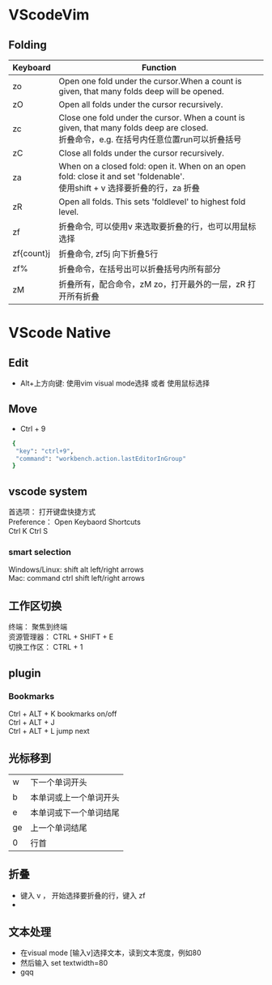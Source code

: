 # VScodeVim
## Folding
| Keyboard   | Function                                                     |
| ---------- | ------------------------------------------------------------ |
| zo         | Open one fold under the cursor.When a count is given, that many folds deep will be opened. |
| zO         | Open all folds under the cursor recursively.                 |
| zc         | Close one fold under the cursor. When a count is given, that many folds deep are closed.<br />折叠命令，e.g. 在括号内任意位置run可以折叠括号 |
| zC         | Close all folds under the cursor recursively.                |
| za         | When on a closed fold: open it. When on an open fold: close it and set 'foldenable'.<br />使用shift + v 选择要折叠的行，za 折叠 |
| zR         | Open all folds. This sets 'foldlevel' to highest fold level. |
| zf         | 折叠命令, 可以使用v 来选取要折叠的行，也可以用鼠标选择       |
| zf{count}j | 折叠命令, zf5j 向下折叠5行                                   |
| zf%        | 折叠命令，在括号出可以折叠括号内所有部分                     |
| zM         | 折叠所有，配合命令，zM  zo，打开最外的一层，zR 打开所有折叠  |


# VScode Native
## Edit
- Alt+上方向键: 使用vim visual mode选择 或者 使用鼠标选择

## Move
- Ctrl + 9
```bash
 {
  "key": "ctrl+9",
  "command": "workbench.action.lastEditorInGroup"
 }
```

## vscode system  
首选项： 打开键盘快捷方式  
Preference： Open Keybaord Shortcuts  
Ctrl K  Ctrl  S


### smart selection
Windows/Linux:  shift alt left/right arrows  
Mac:            command ctrl shift left/right arrows



## 工作区切换
终端： 聚焦到终端        
资源管理器：             CTRL + SHIFT + E  
切换工作区：             CTRL + 1  


## plugin

### Bookmarks
Ctrl + ALT +  K    bookmarks on/off  
Ctrl + ALT +  J  
Ctrl + ALT +  L    jump next

## 光标移到

|              |                          |
|--------------|--------------------------|
|      w       | 下一个单词开头            |
|      b       | 本单词或上一个单词开头     |
|      e       | 本单词或下一个单词结尾     |
|      ge      | 上一个单词结尾            |
|      0       | 行首                     |


## 折叠
- 键入 v ， 开始选择要折叠的行，键入 zf
- 

## 文本处理
- 在visual mode [输入v]选择文本，读到文本宽度，例如80
- 然后输入 set textwidth=80
- gqq
